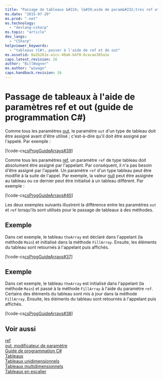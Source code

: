 ```yaml
---
title: "Passage de tableaux &#224; l&#39;aide de param&#232;tres ref et out (guide de programmation C#) | Microsoft Docs"
ms.date: "2015-07-20"
ms.prod: ".net"
ms.technology: 
  - "devlang-csharp"
ms.topic: "article"
dev_langs: 
  - "CSharp"
helpviewer_keywords: 
  - "tableaux (C#), passer à l'aide de ref et de out"
ms.assetid: 6a2b261e-a1cc-49a6-b4f0-6cacae385a1e
caps.latest.revision: 16
author: "BillWagner"
ms.author: "wiwagn"
caps.handback.revision: 16
---
```

# Passage de tableaux &#224; l&#39;aide de param&#232;tres ref et out (guide de programmation C#)
Comme tous les paramètres [out](../../../csharp/language-reference/keywords/out.md), le paramètre `out` d'un type de tableau doit être assigné avant d'être utilisé ; c'est\-à\-dire qu'il doit être assigné par l'appelé.  Par exemple :  
  
 [!code-cs[csProgGuideArrays#39](../../../csharp/programming-guide/arrays/codesnippet/csharp/passing-arrays-using-ref_1.cs)]  
  
 Comme tous les paramètres [ref](../../../csharp/language-reference/keywords/ref.md), un paramètre `ref` de type tableau doit absolument être assigné par l'appelant.  Par conséquent, il n'a pas besoin d'être assigné par l'appelé.  Un paramètre `ref` d'un type tableau peut être modifié à la suite de l'appel.  Par exemple, la valeur [null](../../../csharp/language-reference/keywords/null.md) peut être assignée au tableau ou ce dernier peut être initialisé à un tableau différent.  Par exemple :  
  
 [!code-cs[csProgGuideArrays#40](../../../csharp/programming-guide/arrays/codesnippet/csharp/passing-arrays-using-ref_2.cs)]  
  
 Les deux exemples suivants illustrent la différence entre les paramètres `out` et `ref` lorsqu'ils sont utilisés pour le passage de tableaux à des méthodes.  
  
## Exemple  
 Dans cet exemple, le tableau `theArray` est déclaré dans l'appelant \(la méthode `Main`\) et initialisé dans la méthode `FillArray`.  Ensuite, les éléments du tableau sont retournés à l'appelant puis affichés.  
  
 [!code-cs[csProgGuideArrays#37](../../../csharp/programming-guide/arrays/codesnippet/csharp/passing-arrays-using-ref_3.cs)]  
  
## Exemple  
 Dans cet exemple, le tableau `theArray` est initialisé dans l'appelant \(la méthode `Main`\) et passé à la méthode `FillArray` à l'aide du paramètre `ref`.  Certains des éléments du tableau sont mis à jour dans la méthode `FillArray`.  Ensuite, les éléments du tableau sont retournés à l'appelant puis affichés.  
  
 [!code-cs[csProgGuideArrays#38](../../../csharp/programming-guide/arrays/codesnippet/csharp/passing-arrays-using-ref_4.cs)]  
  
## Voir aussi  
 [ref](../../../csharp/language-reference/keywords/ref.md)   
 [out, modificateur de paramètre](../../../csharp/language-reference/keywords/out-parameter-modifier.md)   
 [Guide de programmation C\#](../../../csharp/programming-guide/index.md)   
 [Tableaux](../../../csharp/programming-guide/arrays/index.md)   
 [Tableaux unidimensionnels](../../../csharp/programming-guide/arrays/single-dimensional-arrays.md)   
 [Tableaux multidimensionnels](../../../csharp/programming-guide/arrays/multidimensional-arrays.md)   
 [Tableaux en escalier](../../../csharp/programming-guide/arrays/jagged-arrays.md)
